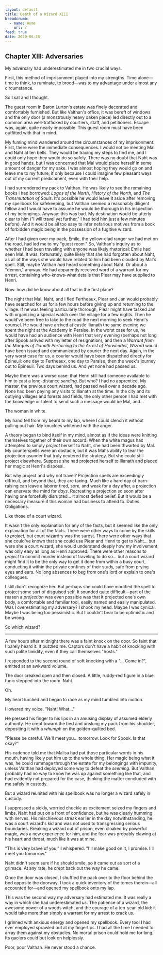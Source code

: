 ```yaml
---
layout: default
title: Death of a Wizard XIII
breadcrumb:
  - name: Home
    url: /
feed: true
date: 2020-06-28
---
```

Chapter XIII: Adversaries
-------------------------

My adversary had underestimated me in two crucial ways.

First, this method of imprisonment played into my strengths. Time alone—time to think, to ruminate, to brood—was to my advantage under almost any circumstance.

So I sat and I thought.

The guest room in Baron Lurton's estate was finely decorated and comfortably furnished. But like Valthan's office, it was bereft of windows and the only door (a monstrously heavy oaken piece) led directly out to a common area well-trafficked by courtiers, staff, and petitioners. Escape was, again, quite nearly impossible. This guest room must have been outfitted with that in mind.

My fuming mind wandered around the circumstances of my imprisonment. First, there were the immediate consequences. I would not be meeting Mal and Naht at ten bells. They would be tracing my steps to find me, and I could only hope they would do so safely. There was no doubt that Naht was in good hands, but I was concerned that Mal would place herself in some amount of danger for my sake. I was almost hoping they would go on and leave me to my future, if only because I could imagine few pleasant ways out of my current predicament, even with their help.

I had surrendered my pack to Valthan. He was likely to see the remaining books I had borrowed: _Logos of the North_, _History of the North_, and _The Transmutation of Souls_. It's possible he would leave it aside after removing my spellbook for safekeeping, but Valthan seemed a reasonably diligent fellow and I would have to assume he would be thorough in his inspection of my belongings. Anyway: this was bad. My destination would be utterly clear to him ("I will travel yet further," I had told him just a few minutes before). And it would be all too easy to infer nefarious motives from a book of forbidden magic being in the possession of a fugitive wizard.

After I had given over my pack, Emile, the yellow-clad ranger we had met on the road, had led me to my "guest room." So, Valthan's inquiry as to whether I had been traveling with anyone was likely rhetorical: Emile had seen Mal. It was, fortunately, quite likely that she had forgotten about Naht, as all of the ways she would have related to him had been clouded by Mal's spell. Still, maybe Valthan _had_ heard something about Naht. Or about a "demon," anyway. He had apparently received word of a warrant for my arrest, containing who-knows-what details that Piear may have supplied to Henri.

Now: how did he know about all that in the first place?

The night that Mal, Naht, and I fled Fertheaux, Piear and Jan would probably have searched for us for a few hours before giving up and returning to the village. If he was feeling particularly thorough, Piear might have tasked Jan with organizing a special watch over the village for a few nights. Then he would've been free to take to the road the next morning to seek Henri's counsel. He would have arrived at castle Ilianath the same evening we spent the night at the Academy in Peraise. In the worst case for us, he would have had an audience with Henri that very evening (perhaps not long after Spook arrived with my letter of resignation), and then a _Warrant from the Marquis of Ilianath Pertaining to the Arrest of Horwendell, Wizard_ would have been issued and communicated by courier the next day. Again, in the very worst case for us, a courier would have been dispatched directly for Épineuil: one day to Fertheaux, one day to Paraise, then the week's journey out to Épineuil. Two days behind us. And yet none had passed us.

Maybe there was a worse case: that Henri still had someone available to him to cast a long-distance _sending_. But who? I had no apprentice. My master, the previous court wizard, had passed well over a decade ago. None had been paying any visits to Ilianath at the time. In the city and its outlying villages and forests and fields, the only other person I had met with the knowledge or talent to send such a message would be Mal, and...

The woman in white.

My hand fell from my beard to my lap, where I could clench it without pulling out hair. My knuckles whitened with the anger.

A theory began to bind itself in my mind, almost as if the ideas were knitting themselves together of their own accord. When the white magus had attempted to simply _project_ herself to Naht, she had been thwarted by Mal. My counterspells were an obstacle, but it was Mal's ability to tear the projection asunder that truly neutered the strategy. But she could still project elsewhere. Suppose she had projected herself to Ilianath and placed her magic at Henri's disposal.

But why project and why not travel? Projection spells are exceedingly difficult, and beyond that, they are taxing. Much like a hard day of barn-raising can leave a laborer tired, sore, and weak for a day after, a projection can enervate the mind for _days_. Recreating a projection so soon after having one forcefully disrupted... it almost defied belief. But it would be a necessary measure if this woman had business to attend to. Duties. Obligations.

Like those of a court wizard.

It wasn't the only explanation for any of the facts, but it seemed like the only explanation for all of the facts. There were other ways to come by the skills to _project_, but court wizardry was the surest. There were other ways that she could've known that she could use Piear and Henri to get to Naht... but were she a court wizard, she would understand deeply how my involvement was only easy as long as Henri approved. There were other reasons to _project_ to commit murder instead of traveling to do so... but a court wizard might find it to be the only way to get it done from within a busy court, conducting it within the private confines of their study, safe from prying eyes and ears. No long absences to beg from one's lord or explain to one's colleagues.

I still didn't recognize her. But perhaps she could have modified the spell to project some sort of disguised self. It sounded quite difficult—part of the reason a _projection_ was even possible was that it projected one's own body, a comfortable and familiar tool, easily named and easily manipulated. Was I overestimating my adversary? I shook my head. Maybe I was cynical. Maybe I was being too pessimistic. But I couldn't bear to be optimistic and be wrong.

So which wizard?

---

A few hours after midnight there was a faint knock on the door. So faint that I barely heard it. It puzzled me. Captors don't have a habit of knocking with such polite timidity, even if they call themselves "hosts."

I responded to the second round of soft knocking with a "... Come in?", emitted at an awkward volume.

The door creaked open and then closed. A little, ruddy-red figure in a blue tunic stepped into the room. Naht.

Oh.

My heart lurched and began to race as my mind tumbled into motion.

I lowered my voice. "Naht! What..."

He pressed his finger to his lips in an amusing display of assumed elderly authority. He crept toward the bed and unslung my pack from his shoulder, depositing it with a *whumph* on the golden-quilted bed.

"Please be careful. We'll meet you... tomorrow. Look for Spook. Is that okay?"

His cadence told me that Malisa had put those particular words in his mouth, having likely put him up to the whole thing. Her magic being what it was, he could rummage through the estate for my belongings with impunity, unless Valthan had deployed some way to defeat the _seeming_. But Valthan probably had no way to know he was up against something like that, and had evidently not prepared for the case, thinking the matter concluded with me safely in custody.

But a wizard reunited with his spellbook was no longer a wizard safely in custody.

I suppressed a sickly, worried chuckle as excitement seized my fingers and limbs. Naht had put on a front of confidence, but he was clearly humming with nerves. His mischievous streak earlier in the day notwithstanding, he was a court wizard's kid and was not used to transgressing serious boundaries. Breaking a wizard out of prison, even cloaked by powerful magic, was a new experience for him, and the fear was probably clawing at his heart and throat, much like it was at mine.

"This is very brave of you," I whispered. "I'll make good on it, I promise. I'll meet you tomorrow."

Naht didn't seem sure if he should smile, so it came out as sort of a grimace. At any rate, he crept back out the way he came.

Once the door was closed, I shuffled the pack over to the floor behind the bed opposite the doorway. I took a quick inventory of the tomes therein—all accounted for—and opened my spellbook onto my lap.

This was the second way my adversary had estimated me. It was really a way in which she had underestimated _us_. The patience of a wizard, the awesome power of a woods witch, and the courage of a ten-year-old kid: it would take more than simply a warrant for my arrest to crack us.

I grinned with anxious energy and opened my spellbook. Every tool I had ever employed sprawled out at my fingertips. I had all the time I needed to array them against my obstacles. No mortal prison could hold me for long. Its gaolers could but look on helplessly.

Poor, poor Valthan. He never stood a chance.
